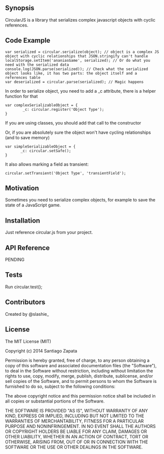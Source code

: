 ## Synopsis

CircularJS is a library that serializes complex javascript objects with cyclic references.

## Code Example

```
var serialized = circular.serialize(object); // object is a complex JS object with cyclic relationships that JSON.stringify can't handle  
localStorage.setItem('ananiasGame', serialized); // Or do what you need with the serialized data
console.log(JSON.parse(serialized)); // Check what the serialized object looks like, it has two parts: the object itself and a references table
var deserialized = circular.parse(serialized); // Magic happens
```
	
In order to serialize object, you need to add a _c attribute, there is a helper function for that
```
var complexSerializableObject = {
        _c: circular.register('Object Type');
}
```
 
If you are using classes, you should add that call to the constructor

Or, if you are absolutely sure the object won't have cycling relationships (and to save memory)
```
var simpleSerializableObject = {
       _c: circular.setSafe();
}
```

It also allows marking a field as transient:

```
circular.setTransient('Object Type', 'transientField');
```

## Motivation

Sometimes you need to serialize complex objects, for example to save the state of a JavaScript game.

## Installation

Just reference circular.js from your project.

## API Reference

PENDING

## Tests

Run circular.test();

## Contributors

Created by @slashie_

## License

The MIT License (MIT)

Copyright (c) 2014 Santiago Zapata

Permission is hereby granted, free of charge, to any person obtaining a copy
of this software and associated documentation files (the "Software"), to deal
in the Software without restriction, including without limitation the rights
to use, copy, modify, merge, publish, distribute, sublicense, and/or sell
copies of the Software, and to permit persons to whom the Software is
furnished to do so, subject to the following conditions:

The above copyright notice and this permission notice shall be included in all
copies or substantial portions of the Software.

THE SOFTWARE IS PROVIDED "AS IS", WITHOUT WARRANTY OF ANY KIND, EXPRESS OR
IMPLIED, INCLUDING BUT NOT LIMITED TO THE WARRANTIES OF MERCHANTABILITY,
FITNESS FOR A PARTICULAR PURPOSE AND NONINFRINGEMENT. IN NO EVENT SHALL THE
AUTHORS OR COPYRIGHT HOLDERS BE LIABLE FOR ANY CLAIM, DAMAGES OR OTHER
LIABILITY, WHETHER IN AN ACTION OF CONTRACT, TORT OR OTHERWISE, ARISING FROM,
OUT OF OR IN CONNECTION WITH THE SOFTWARE OR THE USE OR OTHER DEALINGS IN THE
SOFTWARE.
